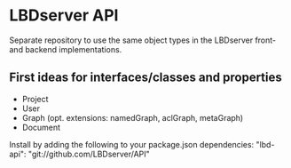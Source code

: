 # LBDserver API

Separate repository to use the same object types in the LBDserver front- and backend implementations.

## First ideas for interfaces/classes and properties

- Project
- User
- Graph (opt. extensions: namedGraph, aclGraph, metaGraph)
- Document

Install by adding the following to your package.json dependencies:
"lbd-api": "git://github.com/LBDserver/API"

